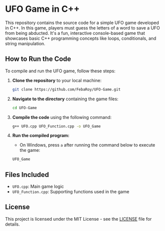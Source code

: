 # **UFO Game in C++**

This repository contains the source code for a simple UFO game developed in C++. In this game, players must guess the letters of a word to save a UFO from being abducted. It's a fun, interactive console-based game that showcases basic C++ programming concepts like loops, conditionals, and string manipulation.

## **How to Run the Code**

To compile and run the UFO game, follow these steps:

1. **Clone the repository** to your local machine:
    ```bash
    git clone https://github.com/FebaRoy/UFO-Game.git
    ```

2. **Navigate to the directory** containing the game files:
    ```bash
    cd UFO-Game
    ```

3. **Compile the code** using the following command:
    ```bash
    g++ UFO.cpp UFO_Function.cpp -o UFO_Game
    ```

4. **Run the compiled program:**
    - On Windows, press `a` after running the command below to execute the game:
    ```bash
    UFO_Game
    ```

## **Files Included**

- `UFO.cpp`: Main game logic
- `UFO_Function.cpp`: Supporting functions used in the game

## **License**

This project is licensed under the MIT License - see the [LICENSE](LICENSE) file for details.

